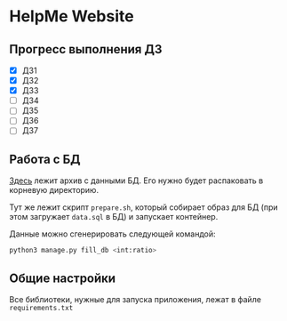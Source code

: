 # HelpMe Website

## Прогресс выполнения ДЗ

* [x] ДЗ1
* [x] ДЗ2
* [x] ДЗ3
* [ ] ДЗ4
* [ ] ДЗ5
* [ ] ДЗ6
* [ ] ДЗ7

## Работа с БД

[Здесь](https://disk.yandex.ru/d/r0zsIG4cfA1Bsg) лежит архив с данными БД. Его нужно будет распаковать в корневую директорию.

Тут же лежит скрипт `prepare.sh`, который собирает образ для БД (при этом загружает `data.sql` в БД) и запускает контейнер.

Данные можно сгенерировать следующей командой:
```bash
python3 manage.py fill_db <int:ratio>
```

## Общие настройки

Все библиотеки, нужные для запуска приложения, лежат в файле `requirements.txt`
